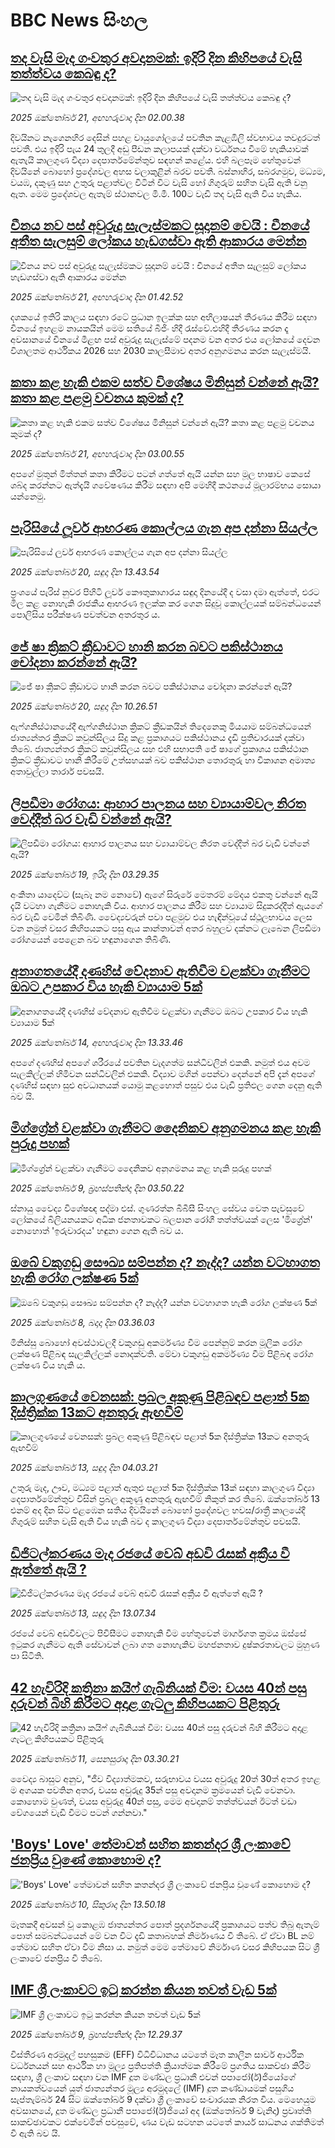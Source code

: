 # BBC News සිංහල## [තද වැසි මැද ගංවතුර අවදානමක්: ඉදිරි දින කිහිපයේ වැසි තත්ත්වය කෙබඳු ද?](https://www.bbc.com/sinhala/articles/c051l6lyd3yo?at_medium=RSS&at_campaign=rss?at_campaign=githubrss)![තද වැසි මැද ගංවතුර අවදානමක්: ඉදිරි දින කිහිපයේ වැසි තත්ත්වය කෙබඳු ද?](https://ichef.bbci.co.uk/ace/ws/240/cpsprodpb/446f/live/d3e64980-ad7c-11f0-ba75-093eca1ac29b.jpg)_2025 ඔක්තෝබර් 21, අඟහරුවාදා දින 02.00.38_දිවයිනට නැගෙනහිර දෙසින් පහළ වායුගෝලයේ පවතින කැළඹිලි ස්වභාවය තවදුරටත් පවතී. එය ඉදිරි පැය 24 තුලදී අඩු පීඩන කලාපයක් දක්වා වර්ධනය වීමේ හැකියාවක් ඇතැයි කාලගුණ විද්‍යා දෙපාර්තමේන්තුව සඳහන් කළේය. එහි බලපෑම හේතුවෙන් දිවයිනේ බොහෝ ප්‍රදේශවල අහස වලාකුළින් බරව පවතී.
බස්නාහිර, සබරගමුව, මධ්‍යම, වයඹ, දකුණු සහ උතුරු පළාත්වල විටින් විට වැසි හෝ ගිගුරුම් සහිත වැසි ඇති වනු ඇත. මෙම ප්‍රදේශවල ඇතැම් ස්ථානවල මි.මී. 100ට වැඩි තද වැසි ඇති විය හැකිය.## [චීනය නව පස් අවුරුදු සැලැස්මකට සූදානම් වෙයි : චීනයේ අතීත සැලසුම් ලෝකය හැඩගස්වා ඇති ආකාරය මෙන්න](https://www.bbc.com/sinhala/articles/cgr4nq8vx9ro?at_medium=RSS&at_campaign=rss?at_campaign=githubrss)![චීනය නව පස් අවුරුදු සැලැස්මකට සූදානම් වෙයි : චීනයේ අතීත සැලසුම් ලෝකය හැඩගස්වා ඇති ආකාරය මෙන්න](https://ichef.bbci.co.uk/ace/ws/240/cpsprodpb/876e/live/4f684680-ab07-11f0-baa3-6de9de658722.jpg)_2025 ඔක්තෝබර් 21, අඟහරුවාදා දින 01.42.52_දශකයේ ඉතිරි කාලය සඳහා රටේ ප්‍රධාන ඉලක්ක සහ අභිලාෂයන් තීරණය කිරීම සඳහා චීනයේ ඉහළම නායකයින් මෙම සතියේ බීජිං හිදී රැස්වේ.එහිදී තීරණය කරන දෑ අවසානයේ චීනයේ මීළඟ පස් අවුරුදු සැලැස්මේ පදනම වන අතර එය ලෝකයේ දෙවන විශාලතම ආර්ථිකය 2026 සහ 2030 කාලසීමාව අතර අනුගමනය කරන සැලැස්මයි.## [කතා කළ හැකි එකම සත්ව විශේෂය මිනිසුන් වන්නේ ඇයි? කතා කළ  පළමු වචනය  කුමක් ද?](https://www.bbc.com/sinhala/articles/cew42q72vrqo?at_medium=RSS&at_campaign=rss?at_campaign=githubrss)![කතා කළ හැකි එකම සත්ව විශේෂය මිනිසුන් වන්නේ ඇයි? කතා කළ  පළමු වචනය  කුමක් ද?](https://ichef.bbci.co.uk/ace/ws/240/cpsprodpb/a9f2/live/67582620-ab57-11f0-aa13-0b0479f6f42a.jpg)_2025 ඔක්තෝබර් 21, අඟහරුවාදා දින 03.00.55_අපගේ මුතුන් මිත්තන් කතා කිරීමට පටන් ගත්තේ ඇයි යන්න සහ මූල භාෂාව කෙසේ ශබ්ද කරන්නට ඇත්දැයි ගවේෂණය කිරීම සඳහා අපි මෙහිදී කථනයේ මූලාරම්භය සොයා යන්නෙමු.## [පැරිසියේ ලූවර් ආභරණ කොල්ලය ගැන අප දන්නා සියල්ල ](https://www.bbc.com/sinhala/articles/cy4pmrpm0j2o?at_medium=RSS&at_campaign=rss?at_campaign=githubrss)![පැරිසියේ ලූවර් ආභරණ කොල්ලය ගැන අප දන්නා සියල්ල ](https://ichef.bbci.co.uk/ace/ws/240/cpsprodpb/c67f/live/9cc3e670-adb7-11f0-ba75-093eca1ac29b.jpg)_2025 ඔක්තෝබර් 20, සඳුදා දින 13.43.54_ප්‍රංශයේ පැරිස් නුවර පිහිටි ලූවර් කෞතුකාගාරය සඳුදා දිනයේදී ද වසා දමා ඇත්තේ, එරට  මිල කළ නොහැකි රාජකීය ආභරණ ඉලක්ක කර ගෙන සිදුවූ කොල්ලයක් සම්බන්ධයෙන් පොලිසිය පරීක්ෂණ පවත්වන අතරතුර ය.## [ජේ ෂා ක්‍රිකට් ක්‍රීඩාවට හානි කරන බවට පකිස්ථානය චෝදනා කරන්නේ ඇයි?](https://www.bbc.com/sinhala/articles/cn9732q2gdpo?at_medium=RSS&at_campaign=rss?at_campaign=githubrss)![ජේ ෂා ක්‍රිකට් ක්‍රීඩාවට හානි කරන බවට පකිස්ථානය චෝදනා කරන්නේ ඇයි?](https://ichef.bbci.co.uk/ace/ws/240/cpsprodpb/7541/live/ccbd5700-ad8d-11f0-ba75-093eca1ac29b.jpg)_2025 ඔක්තෝබර් 20, සඳුදා දින 10.26.51_ඇෆ්ගනිස්ථානයේදී ඇෆ්ගනිස්ථාන ක්‍රිකට් ක්‍රීඩකයින් තිදෙනෙකු මියයාම සම්බන්ධයෙන් ජාත්‍යන්තර ක්‍රිකට් කවුන්සිලය සිදු කළ ප්‍රකාශයට පකිස්ථානය දැඩි ප්‍රතිචාරයක් දක්වා තිබේ.
ජාත්‍යන්තර ක්‍රිකට් කවුන්සිලය සහ එහි සභාපති ජේ ෂාගේ ප්‍රකාශය පකිස්ථාන ක්‍රිකට් ක්‍රීඩාවට හානි කිරීමේ උත්සහයක් බව පකිස්ථාන තොරතුරු හා විකාශන අමාත්‍ය අතාවුල්ලා තාරාර් පවසයි.## [ලිපඩීමා රෝගය: ආහාර පාලනය සහ ව්‍යායාම්වල නිරත වෙද්දීත් බර වැඩි වන්නේ ඇයි?](https://www.bbc.com/sinhala/articles/cm2705n6e31o?at_medium=RSS&at_campaign=rss?at_campaign=githubrss)![ලිපඩීමා රෝගය: ආහාර පාලනය සහ ව්‍යායාම්වල නිරත වෙද්දීත් බර වැඩි වන්නේ ඇයි?](https://ichef.bbci.co.uk/ace/ws/240/cpsprodpb/86a1/live/f5cd5d00-ab2d-11f0-aa13-0b0479f6f42a.jpg)_2025 ඔක්තෝබර් 19, ඉරිදා දින 03.29.35_අංකිතා යාදෙව්ට (සැබෑ නම නොවේ) ඇගේ සිරුරේ මෙතරම් මේදය එකතු වන්නේ ඇයි දැයි වටහා ගැනීමට නොහැකි විය.
ආහාර පාලනය කිරීම සහ ව්‍යායාම සිදුකරද්දීත් ඇයගේ බර වැඩි වෙමින් තිබිණි.
වෛද්‍යවරුන් පවා පළමුව එය හැඳින්වූයේ ස්ථූලභාවය ලෙස වන නමුත් වසර කිහිපයකට පසු ඇය කාන්තාවන් අතර බහුලව දක්නට ලැබෙන ලිපඩීමා රෝගයෙන් පෙළෙන බව හඳුනාගෙන තිබිණි.## [අනාගතයේදී දණහිස් වේදනාව ඇතිවීම වළක්වා ගැනීමට ඔබට උපකාර විය හැකි ව්‍යායාම 5ක්](https://www.bbc.com/sinhala/articles/cwyp7plpglro?at_medium=RSS&at_campaign=rss?at_campaign=githubrss)![අනාගතයේදී දණහිස් වේදනාව ඇතිවීම වළක්වා ගැනීමට ඔබට උපකාර විය හැකි ව්‍යායාම 5ක්](https://ichef.bbci.co.uk/ace/ws/240/cpsprodpb/6af6/live/77233e50-a058-11f0-928c-71dbb8619e94.jpg)_2025 ඔක්තෝබර් 14, අඟහරුවාදා දින 13.33.46_අපගේ දණහිස් අපගේ ශරීරයේ පවතින වැදගත්ම සන්ධිවලින් එකකි. නමුත් එය අවම සැලකිල්ලක් හිමිවන සන්ධිවලින් එකකි. විද්‍යාව මගින් පෙන්වා දෙන්නේ අපි දැන් අපගේ දණහිස් සඳහා සුළු අවධානයක් යොමු කළහොත් පසුව එය වැඩි ප්‍රතිඵල ගෙන දෙනු ඇති බව යි.## [මිග්ග්‍රේන් වළක්වා ගැනීමට දෛනිකව අනුගමනය කළ හැකි පුරුදු පහක්](https://www.bbc.com/sinhala/articles/c237xmen7yno?at_medium=RSS&at_campaign=rss?at_campaign=githubrss)![මිග්ග්‍රේන් වළක්වා ගැනීමට දෛනිකව අනුගමනය කළ හැකි පුරුදු පහක්](https://ichef.bbci.co.uk/ace/ws/240/cpsprodpb/d56e/live/78dc6300-a2a8-11f0-b741-177e3e2c2fc7.jpg)_2025 ඔක්තෝබර් 9, බ්‍රහස්පතින්දා දින 03.50.22_ස්නායු වෛද්‍ය විශේෂඥ පද්මා එස්. ගුණරත්න බීබීසී සිංහල සේවය වෙත පැවසුවේ ලෝකයේ බිලියනයකට අධික ජනතාවකට බලපාන රෝගී තත්ත්වයක් ලෙස 'මිග්‍රේන්' නොහොත් 'ඉරුවාරදය' හඳුනා ගෙන ඇති බව ය.## [ඔබේ වකුගඩු සෞඛ්‍ය සම්පන්න ද? නැද්ද? යන්න වටහාගත හැකි රෝග ලක්ෂණ 5ක්](https://www.bbc.com/sinhala/articles/cx2j9z941kyo?at_medium=RSS&at_campaign=rss?at_campaign=githubrss)![ඔබේ වකුගඩු සෞඛ්‍ය සම්පන්න ද? නැද්ද? යන්න වටහාගත හැකි රෝග ලක්ෂණ 5ක්](https://ichef.bbci.co.uk/ace/ws/240/cpsprodpb/d3ef/live/407136d0-9e02-11f0-92db-77261a15b9d2.jpg)_2025 ඔක්තෝබර් 8, බදාදා දින 03.36.03_මිනිස්සු බොහෝ අවස්ථාවලදී වකුගඩු අකර්මණ්‍ය වීම පෙන්නුම් කරන මූලික රෝග ලක්ෂණ පිළිබඳ සැලකිල්ලක් නොදක්වති. මේවා වකුගඩු අකර්මණ්‍ය වීම පිළිබඳ රෝග ලක්ෂණ විය හැකි ය.## [කාලගුණයේ වෙනසක්: ප්‍රබල අකුණු පිළිබඳව පළාත් 5ක දිස්ත්‍රික්ක 13කට අනතුරු ඇඟවීම්](https://www.bbc.com/sinhala/articles/c74jlmzvld3o?at_medium=RSS&at_campaign=rss?at_campaign=githubrss)![කාලගුණයේ වෙනසක්: ප්‍රබල අකුණු පිළිබඳව පළාත් 5ක දිස්ත්‍රික්ක 13කට අනතුරු ඇඟවීම්](https://ichef.bbci.co.uk/ace/ws/240/cpsprodpb/8c34/live/2dd333c0-a7e9-11f0-8401-3fa737f1a855.jpg)_2025 ඔක්තෝබර් 13, සඳුදා දින 04.03.21_උතුරු මැද, ඌව, මධ්‍යම පළාත් ඇතුළු පළාත් 5ක දිස්ත්‍රික්ක 13ක් සඳහා කාලගුණ විද්‍යා දෙපාර්තමේන්තුව විසින් ප්‍රබල අකුණු අනතුරු ඇඟවීම් නිකුත් කර තිබේ. ඔක්තෝබර් 13 එනම් අද දින සිට එළඹෙන සතිය දිවයිනේ බොහෝ ප්‍රදේශවල හවස/රාත්‍රී කාලයේදී ගිගුරුම් සහිත වැසි ඇති විය හැකි බව ද කාලගුණ විද්‍යා දෙපාර්තමේන්තුව පවසයි.## [ඩිජිටල්කරණය මැද රජයේ වෙබ් අඩවි රැසක් අක්‍රීය වී ඇත්තේ ඇයි ?](https://www.bbc.com/sinhala/articles/c1lq5evr89go?at_medium=RSS&at_campaign=rss?at_campaign=githubrss)![ඩිජිටල්කරණය මැද රජයේ වෙබ් අඩවි රැසක් අක්‍රීය වී ඇත්තේ ඇයි ?](https://ichef.bbci.co.uk/ace/ws/240/cpsprodpb/da4b/live/b5fa3ec0-a833-11f0-928c-71dbb8619e94.jpg)_2025 ඔක්තෝබර් 13, සඳුදා දින 13.07.34_රජයේ වෙබ් අඩවිවලට පිවිසීමට නොහැකි වීම හේතුවෙන් මාර්ගගත ක්‍රමය ඔස්සේ ඉටුකර ගැනීමට ඇති සේවාවන් ලබා ගත නොහැකිව මහජනතාව දුෂ්කරතාවලට මුහුණ පා සිටිති.## [42 හැවිරිදි කත්‍රිනා කයිෆ් ගැබිනියක් වීම: වයස 40න් පසු දරුවන් බිහි කිරීමට අදාළ ගැටලු කිහිපයකට පිළිතුරු](https://www.bbc.com/sinhala/articles/c1l8389zjn6o?at_medium=RSS&at_campaign=rss?at_campaign=githubrss)![42 හැවිරිදි කත්‍රිනා කයිෆ් ගැබිනියක් වීම: වයස 40න් පසු දරුවන් බිහි කිරීමට අදාළ ගැටලු කිහිපයකට පිළිතුරු](https://ichef.bbci.co.uk/ace/ws/240/cpsprodpb/fd04/live/ca955ac0-9d22-11f0-92db-77261a15b9d2.png)_2025 ඔක්තෝබර් 11, සෙනසුරාදා දින 03.30.21_වෛද්‍ය බාසුට අනුව, "ජීව විද්‍යාත්මකව, සරුභාවය වයස අවුරුදු 20ත් 30ත් අතර ඉහළ ම අගයක පවතින අතර, වයස අවුරුදු 35න් පසු අවදානම ක්‍රමයෙන් වැඩි වෙනවා. කොහොම වුණත්, වයස අවුරුදු 40න් පසු, මෙම අවදානම් තත්ත්වයන් ඊටත් වඩා වේගයෙන් වැඩි වීමට පටන් ගන්නවා."## ['Boys' Love' තේමාවන් සහිත කතන්දර ශ්‍රී ලංකාවේ ජනප්‍රිය වුණේ කොහොම ද?](https://www.bbc.com/sinhala/articles/czrp5m5j46vo?at_medium=RSS&at_campaign=rss?at_campaign=githubrss)!['Boys' Love' තේමාවන් සහිත කතන්දර ශ්‍රී ලංකාවේ ජනප්‍රිය වුණේ කොහොම ද?](https://ichef.bbci.co.uk/ace/ws/240/cpsprodpb/ad4f/live/ca1e47c0-a5ae-11f0-bce4-d9d16b79c0d6.png)_2025 ඔක්තෝබර් 10, සිකුරාදා දින 13.50.18_මෑතකදී අවසන් වූ කොළඹ ජාත්‍යන්තර පොත් ප්‍රදර්ශනයේදී ප්‍රකාශයට පත්ව තිබු ඇතැම් පොත් සමබන්ධයෙන් මේ වන විට දැඩි කතාබහක් නිර්මාණය වී තිබේ. ඒ ඒවා BL නම් තේමාව සහිත ඒවා වීම නිසා ය. නමුත් මෙම තේමාවේ නිර්මාණ වසර කිහිපයක සිට ශ්‍රී ලංකාවේ ජනප්‍රිය වී තිබේ.## [IMF ශ්‍රී ලංකාවට ඉටු කරන්න කියන තවත් වැඩ 5ක්](https://www.bbc.com/sinhala/articles/ce3291rv0y6o?at_medium=RSS&at_campaign=rss?at_campaign=githubrss)![IMF ශ්‍රී ලංකාවට ඉටු කරන්න කියන තවත් වැඩ 5ක්](https://ichef.bbci.co.uk/ace/ws/240/cpsprodpb/1ae2/live/66230b30-a4f9-11f0-8e74-1f6664d312e9.jpg)_2025 ඔක්තෝබර් 9, බ්‍රහස්පතින්දා දින 12.29.37_විස්තීරණ අරමුදල් පහසුකම (EFF) විධිවිධානය යටතේ මෑත කාලීන සාර්ව ආර්ථික වර්ධනයන් සහ ආර්ථික හා මූල්‍ය ප්‍රතිපත්ති ක්‍රියාත්මක කිරීමේ ප්‍රගතිය සාකච්ඡා කිරීම සඳහා, ශ්‍රී ලංකාව සඳහා වන IMF දූත මණ්ඩල ප්‍රධානී එවන් පපාජෝ(ර්)ජියෝගේ නායකත්වයෙන් යුත් ජාත්‍යන්තර මූල්‍ය අරමුදලේ (IMF) දූත කණ්ඩායමක් පසුගිය සැප්තැම්බර් 24 සිට ඔක්තෝබර් 9 දක්වා ශ්‍රී ලංකාවේ සංචාරයක නිරත විය. මෙහෙයුම අවසානයේ,  දූත මණ්ඩල ප්‍රධානී පපාජෝ(ර්)ජියෝ අද (ඔක්තෝබර් 9 වැනිදා) ප්‍රවෘත්ති සාකච්ඡාවකට එක්වෙමින් පවසුවේ, ණය වැඩ සටහන යටතේ කාර්ය සාධනය ශක්තිමත් වී ඇති බව යි.